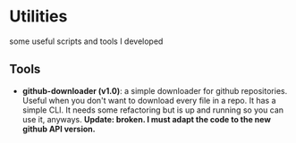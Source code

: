 # Utilities

some useful scripts and tools I developed

## Tools

* **github-downloader (v1.0)**: a simple downloader for github repositories. Useful when you don't want to download every file in a repo. It has a simple CLI.
It needs some refactoring but is up and running so you can use it, anyways.
**Update: broken. I must adapt the code to the new github API version.**
